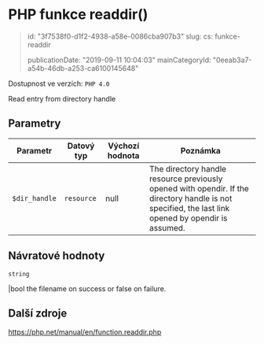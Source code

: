 PHP funkce readdir()
====================

> id: "3f7538f0-d1f2-4938-a58e-0086cba907b3"
> slug:
> 	cs: funkce-readdir
> 
> publicationDate: "2019-09-11 10:04:03"
> mainCategoryId: "0eeab3a7-a54b-46db-a253-ca6100145648"

Dostupnost ve verzích: `PHP 4.0`

Read entry from directory handle


Parametry
--------------

| Parametr | Datový typ | Výchozí hodnota | Poznámka |
|-----|-----|-----|-----|
| `$dir_handle` | `resource` | null | The directory handle resource previously opened with opendir. If the directory handle is not specified, the last link opened by opendir is assumed. |


Návratové hodnoty
----------------

`string`

|bool the filename on success or false on failure.

Další zdroje
------------

https://php.net/manual/en/function.readdir.php
